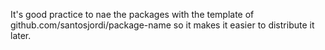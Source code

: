 It's good practice to nae the packages with the template of  github.com/santosjordi/package-name so it makes it easier to distribute it later.
